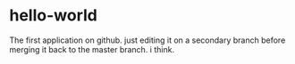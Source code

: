 # hello-world

The first application on github. just editing it on a secondary branch before merging it back to the master branch. i think.
